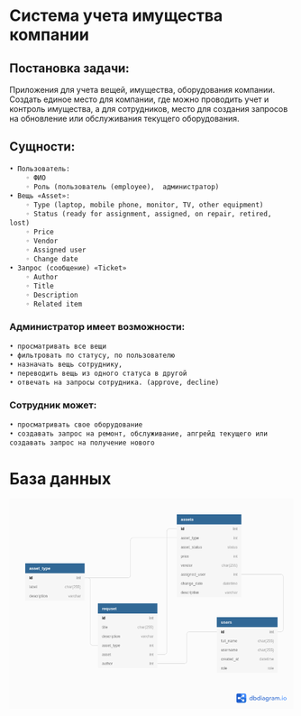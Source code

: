 # Система учета имущества компании

## Постановка задачи:
Приложения для учета вещей, имущества, оборудования компании. Создать единое место для компании, где можно проводить учет и контроль имущества, а для сотрудников, место для создания запросов на обновление или обслуживания текущего оборудования.

## Сущности: 
    • Пользователь:
        ◦ ФИО 
        ◦ Роль (пользователь (employee),  администратор)
    • Вещь «Asset»:
        ◦ Type (laptop, mobile phone, monitor, TV, other equipment)
        ◦ Status (ready for assignment, assigned, on repair, retired, lost)
        ◦ Price
        ◦ Vendor
        ◦ Assigned user 
        ◦ Change date 
    • Запрос (сообщение) «Ticket»
        ◦ Author
        ◦ Title
        ◦ Description
        ◦ Related item

### Администратор имеет возможности:
    • просматривать все вещи
    • фильтровать по статусу, по пользователю
    • назначать вещь сотруднику,
    • переводить вещь из одного статуса в другой
    • отвечать на запросы сотрудника. (approve, decline)

### Сотрудник может:
    • просматривать свое оборудование
    • создавать запрос на ремонт, обслуживание, апгрейд текущего или создавать запрос на получение нового
 
# База данных 

![](db/db.png)
